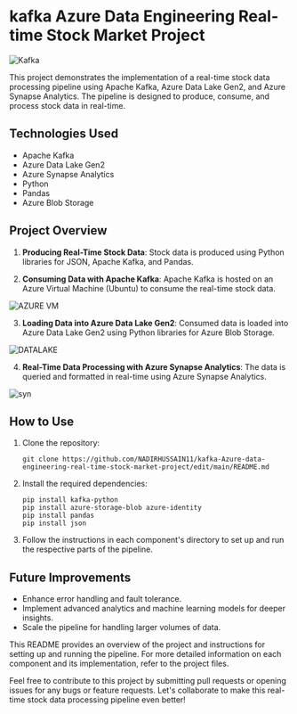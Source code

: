 # kafka Azure Data Engineering Real-time Stock Market Project


![Kafka](https://github.com/NADIRHUSSAIN11/kafka-Azure-data-engineering-real-time-stock-market-project/assets/89727973/9914d185-1441-4712-9b57-66fab3b877ff)





This project demonstrates the implementation of a real-time stock data processing pipeline using Apache Kafka, Azure Data Lake Gen2, and Azure Synapse Analytics. The pipeline is designed to produce, consume, and process stock data in real-time.

## Technologies Used

- Apache Kafka
- Azure Data Lake Gen2
- Azure Synapse Analytics
- Python
- Pandas
- Azure Blob Storage

## Project Overview

1. **Producing Real-Time Stock Data**: Stock data is produced using Python libraries for JSON, Apache Kafka, and Pandas.



2. **Consuming Data with Apache Kafka**: Apache Kafka is hosted on an Azure Virtual Machine (Ubuntu) to consume the real-time stock data.

![AZURE VM](https://github.com/NADIRHUSSAIN11/kafka-Azure-data-engineering-real-time-stock-market-project/assets/89727973/e357bb6e-07e4-436f-ae0e-12ebcc316eea)

3. **Loading Data into Azure Data Lake Gen2**: Consumed data is loaded into Azure Data Lake Gen2 using Python libraries for Azure Blob Storage.

![DATALAKE](https://github.com/NADIRHUSSAIN11/kafka-Azure-data-engineering-real-time-stock-market-project/assets/89727973/4e45462b-9fa6-4a14-976f-53ea769bc793)

4. **Real-Time Data Processing with Azure Synapse Analytics**: The data is queried and formatted in real-time using Azure Synapse Analytics.

![syn](https://github.com/NADIRHUSSAIN11/kafka-Azure-data-engineering-real-time-stock-market-project/assets/89727973/fe3e4ad0-0a37-48f8-a567-1c52715ac2b9)

## How to Use

1. Clone the repository:

   ```
   git clone https://github.com/NADIRHUSSAIN11/kafka-Azure-data-engineering-real-time-stock-market-project/edit/main/README.md
   ```

2. Install the required dependencies:

   ```
   pip install kafka-python
   pip install azure-storage-blob azure-identity
   pip install pandas
   pip install json
   ```

3. Follow the instructions in each component's directory to set up and run the respective parts of the pipeline.

## Future Improvements

- Enhance error handling and fault tolerance.
- Implement advanced analytics and machine learning models for deeper insights.
- Scale the pipeline for handling larger volumes of data.

This README provides an overview of the project and instructions for setting up and running the pipeline. For more detailed information on each component and its implementation, refer to the project files.

Feel free to contribute to this project by submitting pull requests or opening issues for any bugs or feature requests. Let's collaborate to make this real-time stock data processing pipeline even better!
